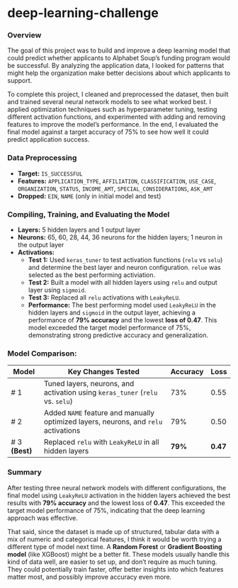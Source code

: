 # deep-learning-challenge

### Overview
The goal of this project was to build and improve a deep learning model that could predict whether applicants to Alphabet Soup’s funding program would be successful. By analyzing the application data, I looked for patterns that might help the organization make better decisions about which applicants to support.

To complete this project, I cleaned and preprocessed the dataset, then built and trained several neural network models to see what worked best. I applied optimization techniques such as hyperparameter tuning, testing different activation functions, and experimented with adding and removing features to improve the model’s performance. In the end, I evaluated the final model against a target accuracy of 75% to see how well it could predict application success.

### Data Preprocessing
- **Target:** `IS_SUCCESSFUL` 
- **Features:** `APPLICATION_TYPE`,	`AFFILIATION`, `CLASSIFICATION`, `USE_CASE`, `ORGANIZATION`, `STATUS`, `INCOME_AMT`, `SPECIAL_CONSIDERATIONS`, `ASK_AMT`	
- **Dropped:** `EIN`, `NAME` (only in initial model and test)

### Compiling, Training, and Evaluating the Model
- **Layers:** 5 hidden layers and 1 output layer
- **Neurons:** 65, 60, 28, 44, 36 neurons for the hidden layers; 1 neuron in the output layer
- **Activations:** 
    - **Test 1:** Used `keras_tuner` to test activation functions (`relu` vs `selu`) and determine the best layer and neuron configuration. `relue` was selected as the best performing activiation.
     - **Test 2:** Built a model with all hidden layers using `relu` and output layer using `sigmoid`.
     - **Test 3:** Replaced all `relu` activations with `LeakyReLU`.
     - **Performance:**  The best performing model used `LeakyReLU` in the hidden layers and `sigmoid` in the output layer,  achieving a performance of **79% accuracy** and the lowest **loss of 0.47**. This model exceeded the target model performance of 75%, demonstrating strong predictive accuracy and generalization. 

### Model Comparison:

| Model       | Key Changes Tested                                 | Accuracy | Loss |
|---------------|----------------------------------------------------|----------|------|
| # 1        | Tuned layers, neurons, and activation using `keras_tuner` (`relu` vs. `selu`) | 73%  | 0.55 |
| # 2        | Added `NAME` feature and manually optimized layers, neurons, and `relu` activations | 79% | 0.50 |
| # 3 **(Best)** | Replaced `relu` with `LeakyReLU` in all hidden layers | **79%** | **0.47** |

### Summary
After testing three neural network models with different configurations, the final model using `LeakyReLU` activation in the hidden layers achieved the best results with **79% accuracy** and the lowest loss of **0.47**. This exceeded the target model performance of 75%, indicating that the deep learning approach was effective.

That said, since the dataset is made up of structured, tabular data with a mix of numeric and categorical features, I think it would be worth trying a different type of model next time. A **Random Forest** or **Gradient Boosting model** (like XGBoost) might be a better fit. These models usually handle this kind of data well, are easier to set up, and don’t require as much tuning. They could potentially train faster, offer better insights into which features matter most, and possibly improve accuracy even more.